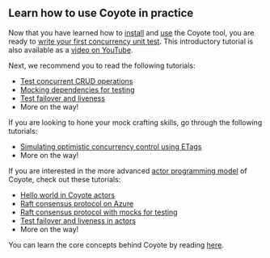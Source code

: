 ## Learn how to use Coyote in practice

Now that you have learned how to [install](../get-started/install.md) and
[use](../get-started/using-coyote.md) the Coyote tool, you are ready to [write your first
concurrency unit test](first-concurrency-unit-test.md). This introductory tutorial is also available
as a [video on YouTube](https://youtu.be/wuKo-9iRm6o).

Next, we recommend you to read the following tutorials:

- [Test concurrent CRUD operations](test-concurrent-operations.md)
- [Mocking dependencies for testing](mocks/mock-dependencies.md)
- [Test failover and liveness](test-failover.md)
- More on the way!

If you are looking to hone your mock crafting skills, go through the following tutorials:

- [Simulating optimistic concurrency control using ETags](mocks/optimistic-concurrency-control.md)
- More on the way!

If you are interested in the more advanced [actor programming
model](../concepts/actors/overview.md) of Coyote, check out these tutorials:

- [Hello world in Coyote actors](actors/hello-world.md)
- [Raft consensus protocol on Azure](actors/raft-azure.md)
- [Raft consensus protocol with mocks for testing](actors/raft-mocking.md)
- [Test failover and liveness in actors](actors/test-failover.md)
- More on the way!

You can learn the core concepts behind Coyote by reading [here](../concepts/non-determinism.md).

